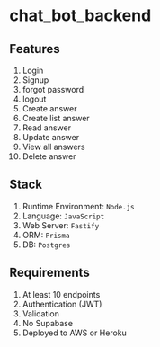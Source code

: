 # chat_bot_backend


## Features
1. Login
2. Signup
3. forgot password
4. logout
5. Create answer
6. Create list answer
7. Read answer
8. Update answer
9. View all answers
10. Delete answer

## Stack
1. Runtime Environment: `Node.js`
2. Language: `JavaScript`
3. Web Server: `Fastify`
4. ORM: `Prisma`
5. DB: `Postgres`

## Requirements
1. At least 10 endpoints
2. Authentication (JWT)
3. Validation
4. No Supabase
5. Deployed to AWS or Heroku
